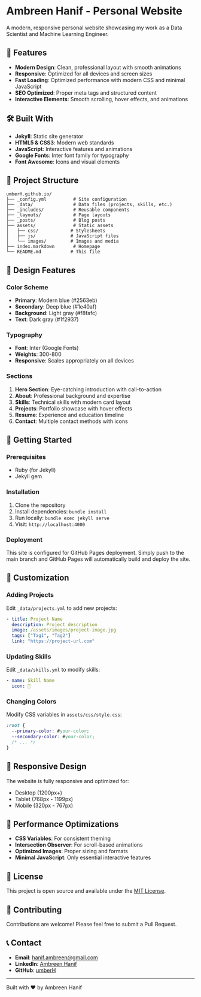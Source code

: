 # Ambreen Hanif - Personal Website

A modern, responsive personal website showcasing my work as a Data Scientist and Machine Learning Engineer.

## 🚀 Features

- **Modern Design**: Clean, professional layout with smooth animations
- **Responsive**: Optimized for all devices and screen sizes
- **Fast Loading**: Optimized performance with modern CSS and minimal JavaScript
- **SEO Optimized**: Proper meta tags and structured content
- **Interactive Elements**: Smooth scrolling, hover effects, and animations

## 🛠️ Built With

- **Jekyll**: Static site generator
- **HTML5 & CSS3**: Modern web standards
- **JavaScript**: Interactive features and animations
- **Google Fonts**: Inter font family for typography
- **Font Awesome**: Icons and visual elements

## 📁 Project Structure

```
umberH.github.io/
├── _config.yml          # Site configuration
├── _data/               # Data files (projects, skills, etc.)
├── _includes/           # Reusable components
├── _layouts/            # Page layouts
├── _posts/              # Blog posts
├── assets/              # Static assets
│   ├── css/            # Stylesheets
│   ├── js/             # JavaScript files
│   └── images/         # Images and media
├── index.markdown       # Homepage
└── README.md           # This file
```

## 🎨 Design Features

### Color Scheme
- **Primary**: Modern blue (#2563eb)
- **Secondary**: Deep blue (#1e40af)
- **Background**: Light gray (#f8fafc)
- **Text**: Dark gray (#1f2937)

### Typography
- **Font**: Inter (Google Fonts)
- **Weights**: 300-800
- **Responsive**: Scales appropriately on all devices

### Sections
1. **Hero Section**: Eye-catching introduction with call-to-action
2. **About**: Professional background and expertise
3. **Skills**: Technical skills with modern card layout
4. **Projects**: Portfolio showcase with hover effects
5. **Resume**: Experience and education timeline
6. **Contact**: Multiple contact methods with icons

## 🚀 Getting Started

### Prerequisites
- Ruby (for Jekyll)
- Jekyll gem

### Installation
1. Clone the repository
2. Install dependencies: `bundle install`
3. Run locally: `bundle exec jekyll serve`
4. Visit: `http://localhost:4000`

### Deployment
This site is configured for GitHub Pages deployment. Simply push to the main branch and GitHub Pages will automatically build and deploy the site.

## 📝 Customization

### Adding Projects
Edit `_data/projects.yml` to add new projects:
```yaml
- title: Project Name
  description: Project description
  image: /assets/images/project-image.jpg
  tags: ["Tag1", "Tag2"]
  link: "https://project-url.com"
```

### Updating Skills
Edit `_data/skills.yml` to modify skills:
```yaml
- name: Skill Name
  icon: 🚀
```

### Changing Colors
Modify CSS variables in `assets/css/style.css`:
```css
:root {
  --primary-color: #your-color;
  --secondary-color: #your-color;
  /* ... */
}
```

## 📱 Responsive Design

The website is fully responsive and optimized for:
- Desktop (1200px+)
- Tablet (768px - 1199px)
- Mobile (320px - 767px)

## 🔧 Performance Optimizations

- **CSS Variables**: For consistent theming
- **Intersection Observer**: For scroll-based animations
- **Optimized Images**: Proper sizing and formats
- **Minimal JavaScript**: Only essential interactive features

## 📄 License

This project is open source and available under the [MIT License](LICENSE).

## 🤝 Contributing

Contributions are welcome! Please feel free to submit a Pull Request.

## 📞 Contact

- **Email**: hanif.ambreen@gmail.com
- **LinkedIn**: [Ambreen Hanif](https://linkedin.com/in/ambreen16)
- **GitHub**: [umberH](https://github.com/umberH)

---

Built with ❤️ by Ambreen Hanif
